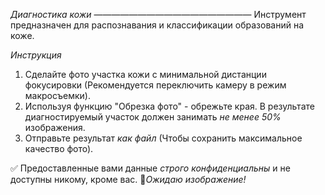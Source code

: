 *Диагностика кожи*
——————————————————
Инструмент предназначен для распознавания и классификации образований на коже.

*Инструкция*
1. Сделайте фото участка кожи с минимальной дистанции фокусировки (Рекомендуется переключить камеру в режим макросъемки).
2. Используя функцию "Обрезка фото" - обрежьте края. В результате диагностируемый участок должен занимать *не менее 50%* изображения.
3. Отправьте результат *как файл* (Чтобы сохранить максимальное качество фото).

✅ Предоставленные вами данные *строго конфиденциальны* и не доступны никому, кроме вас.
🔄_Ожидаю изображение!_
